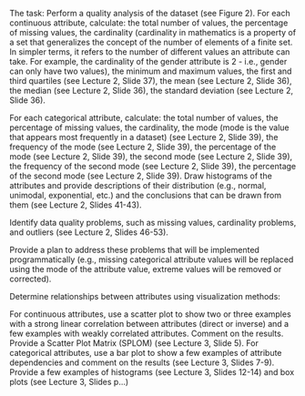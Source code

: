 The task:
Perform a quality analysis of the dataset (see Figure 2). For each continuous attribute, calculate:
the total number of values,
the percentage of missing values,
the cardinality (cardinality in mathematics is a property of a set that generalizes the concept of the number of elements of a finite set. In simpler terms, it refers to the number of different values an attribute can take. For example, the cardinality of the gender attribute is 2 - i.e., gender can only have two values),
the minimum and maximum values,
the first and third quartiles (see Lecture 2, Slide 37),
the mean (see Lecture 2, Slide 36),
the median (see Lecture 2, Slide 36),
the standard deviation (see Lecture 2, Slide 36).

For each categorical attribute, calculate:
the total number of values,
the percentage of missing values,
the cardinality,
the mode (mode is the value that appears most frequently in a dataset) (see Lecture 2, Slide 39),
the frequency of the mode (see Lecture 2, Slide 39),
the percentage of the mode (see Lecture 2, Slide 39),
the second mode (see Lecture 2, Slide 39),
the frequency of the second mode (see Lecture 2, Slide 39),
the percentage of the second mode (see Lecture 2, Slide 39).
Draw histograms of the attributes and provide descriptions of their distribution (e.g., normal, unimodal, exponential, etc.) and the conclusions that can be drawn from them (see Lecture 2, Slides 41-43).

Identify data quality problems, such as missing values, cardinality problems, and outliers (see Lecture 2, Slides 46-53).

Provide a plan to address these problems that will be implemented programmatically (e.g., missing categorical attribute values will be replaced using the mode of the attribute value, extreme values will be removed or corrected).

Determine relationships between attributes using visualization methods:

For continuous attributes, use a scatter plot to show two or three examples with a strong linear correlation between attributes (direct or inverse) and a few examples with weakly correlated attributes. Comment on the results. Provide a Scatter Plot Matrix (SPLOM) (see Lecture 3, Slide 5).
For categorical attributes, use a bar plot to show a few examples of attribute dependencies and comment on the results (see Lecture 3, Slides 7-9). Provide a few examples of histograms (see Lecture 3, Slides 12-14) and box plots (see Lecture 3, Slides p...)
